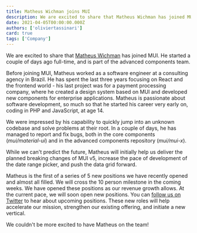 ```yaml
---
title: Matheus Wichman joins MUI
description: We are excited to share that Matheus Wichman has joined MUI.
date: 2021-04-05T00:00:00.000Z
authors: ['oliviertassinari']
card: true
tags: ['Company']
---
```


We are excited to share that [Matheus Wichman](https://github.com/m4theushw) has joined MUI.
He started a couple of days ago full-time, and is part of the advanced components team.

Before joining MUI, Matheus worked as a software engineer at a consulting agency in Brazil.
He has spent the last three years focusing on React and the frontend world - his last project was for a payment processing company, where he created a design system based on MUI and developed new components for enterprise applications.
Matheus is passionate about software development, so much so that he started his career very early on, coding in PHP and JavaScript, at age 14.

We were impressed by his capability to quickly jump into an unknown codebase and solve problems at their root.
In a couple of days, he has managed to report and fix bugs, both in the core components (_mui/material-ui_) and in the advanced components repository (_mui/mui-x_).

While we can't predict the future, Matheus will initially help us deliver the planned breaking changes of MUI v5, increase the pace of development of the date range picker, and push the data grid forward.

Matheus is the first of a series of 5 new positions we have recently opened and almost all filled.
We will cross the 10 person milestone in the coming weeks.
We have opened these positions as our revenue growth allows.
At the current pace, we will soon open new positions.
You can [follow us on Twitter](https://twitter.com/MUI_hq) to hear about upcoming positions.
These new roles will help accelerate our mission, strengthen our existing offering, and initiate a new vertical.

We couldn't be more excited to have Matheus on the team!
